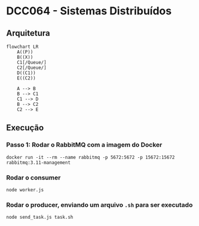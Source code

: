 # DCC064 - Sistemas Distribuídos

## Arquitetura

```mermaid
flowchart LR
    A((P))
    B((X))
    C1[/Queue/]
    C2[/Queue/]
    D((C1))
    E((C2))

    A --> B
    B --> C1
    C1 --> D
    B --> C2
    C2 --> E
```

## Execução

### Passo 1: Rodar o RabbitMQ com a imagem do Docker

```
docker run -it --rm --name rabbitmq -p 5672:5672 -p 15672:15672 rabbitmq:3.11-management
```

### Rodar o consumer

```
node worker.js
```

### Rodar o producer, enviando um arquivo `.sh` para ser executado

```
node send_task.js task.sh
```
